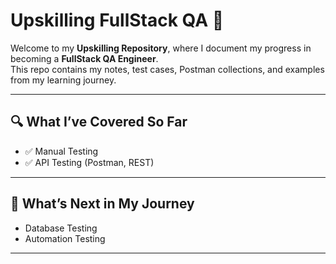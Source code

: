 # Upskilling FullStack QA 🚀  

Welcome to my **Upskilling Repository**, where I document my progress in becoming a **FullStack QA Engineer**.  
This repo contains my notes, test cases, Postman collections, and examples from my learning journey.  

---

## 🔍 What I’ve Covered So Far  
- ✅ Manual Testing  
- ✅ API Testing (Postman, REST)  

---

## 🔄 What’s Next in My Journey  
- Database Testing  
- Automation Testing  

---


